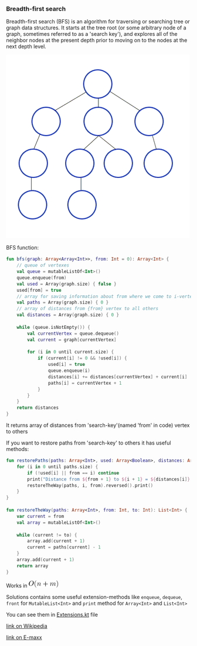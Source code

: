 ### Breadth-first search

Breadth-first search (BFS) is an algorithm for traversing or searching tree or graph data structures. It starts at the tree root (or some arbitrary node of a graph, sometimes referred to as a 'search key'), and explores all of the neighbor nodes at the present depth prior to moving on to the nodes at the next depth level.

![alt-text](https://github.com/ZangievM/kotlin_algo/blob/master/src/bfs/images/bfs.gif)

BFS function:
``` kotlin
fun bfs(graph: Array<Array<Int>>, from: Int = 0): Array<Int> {
    // queue of vertexes
    val queue = mutableListOf<Int>()
    queue.enqueue(from)
    val used = Array(graph.size) { false }
    used[from] = true
    // array for saving information about from where we come to i-vertex
    val paths = Array(graph.size) { 0 }
    // array of distances from {from} vertex to all others
    val distances = Array(graph.size) { 0 }

    while (queue.isNotEmpty()) {
        val currentVertex = queue.dequeue()
        val current = graph[currentVertex]

        for (i in 0 until current.size) {
            if (current[i] != 0 && !used[i]) {
                used[i] = true
                queue.enqueue(i)
                distances[i] += distances[currentVertex] + current[i]
                paths[i] = currentVertex + 1
            }
        }
    }
    return distances
}
```

It returns array of distances from 'search-key'(named 'from' in code) vertex to others

If you want to restore paths from 'search-key' to others it has useful methods:
``` kotlin
fun restorePaths(paths: Array<Int>, used: Array<Boolean>, distances: Array<Int>, from: Int = 0) {
    for (i in 0 until paths.size) {
        if (!used[i] || from == i) continue
        print("Distance from ${from + 1} to ${i + 1} = ${distances[i]} -> ")
        restoreTheWay(paths, i, from).reversed().print()
    }
}

fun restoreTheWay(paths: Array<Int>, from: Int, to: Int): List<Int> {
    var current = from
    val array = mutableListOf<Int>()

    while (current != to) {
        array.add(current + 1)
        current = paths[current] - 1
    }
    array.add(current + 1)
    return array
}
```
Works in ![alt-text](https://github.com/ZangievM/kotlin_algo/blob/master/src/bfs/images/n+m.png)

Solutions contains some useful extension-methods like `enqueue`, `dequeue`, `front` for `MutableList<Int>` and `print` method for `Array<Int>` and `List<Int>`

You can see them in [Extensions.kt](https://github.com/ZangievM/kotlin_algo/blob/master/src/bfs/Extensions.kt) file

[link on Wikipedia](https://en.wikipedia.org/wiki/Breadth-first_search)

[link on E-maxx](https://e-maxx.ru/algo/bfs)